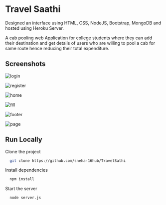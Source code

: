 
# Travel Saathi

Designed an interface using HTML, CSS, NodeJS, Bootstrap, MongoDB and hosted using Heroku Server.

A cab pooling web Application for college students where they can add their destination and get details of users who are willing to pool a cab for same route hence reducing their total expenditure.


## Screenshots

![login](https://user-images.githubusercontent.com/60435967/183375458-bda30532-bea3-4524-bdba-8179760a083a.png)

![register](https://user-images.githubusercontent.com/60435967/183378924-611dfca1-b92b-4103-925a-152d8949f707.png)

![home](https://user-images.githubusercontent.com/60435967/183378783-98683566-78ab-45f4-9ebb-510f5701cb31.png)

![fill](https://user-images.githubusercontent.com/60435967/183378939-16b81718-2b21-4942-88b6-de2fa1bffe68.png)

![footer](https://user-images.githubusercontent.com/60435967/183378948-f88025c8-946b-4e66-af0c-c64b1841bcdf.png)

![page](https://user-images.githubusercontent.com/60435967/183378973-f948be22-b6e3-47c6-b35b-e892de06fbba.png)


## Run Locally

Clone the project

```bash
  git clone https://github.com/sneha-16hub/TravelSathi
```

Install dependencies

```bash
  npm install
```

Start the server

```bash
  node server.js
```

